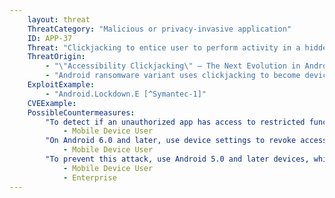 ```yaml
---
    layout: threat
    ThreatCategory: "Malicious or privacy-invasive application"
    ID: APP-37
    Threat: "Clickjacking to entice user to perform activity in a hidden application."
    ThreatOrigin: 
        - "\"Accessibility Clickjacking\" – The Next Evolution in Android Malware that Impacts More Than 500 Million Devices [^Y.Amit-1]"
        - "Android ransomware variant uses clickjacking to become device administrator [^M.Zhang-1]"
    ExploitExample:
        - "Android.Lockdown.E [^Symantec-1]"
    CVEExample:
    PossibleCountermeasures:
        "To detect if an unauthorized app has access to restricted functionality, such as Device Administrator or Accessibility Services, use device settings to review permissions and identify any app for which that functionality is not authorized.":
            - Mobile Device User
        "On Android 6.0 and later, use device settings to revoke access to unauthorized services, such as Device Administrator or Accessibility Services. On earlier versions, permissions cannot be individually revoked; instead, the app must be uninstalled.":
            - Mobile Device User
        "To prevent this attack, use Android 5.0 and later devices, which does not allow apps to appear above any system dialogs used to grant permissions.":
            - Mobile Device User
            - Enterprise
---
```

